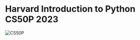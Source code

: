 # Harvard Introduction to Python CS50P 2023
![CS50P](![CS50p](https://github.com/Roua91/Courses/assets/165356652/95c8c526-d855-42f8-9d61-ef97f5ff1d23)
)
